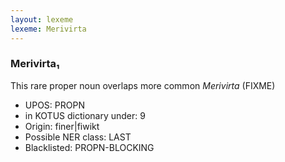 ```yaml
---
layout: lexeme
lexeme: Merivirta
---
```


###  Merivirta₁

This rare proper noun overlaps more common *Merivirta* (FIXME)
* UPOS:  PROPN
* in KOTUS dictionary under:  9
* Origin:  finer|fiwikt
* Possible NER class:  LAST
* Blacklisted:  PROPN-BLOCKING

